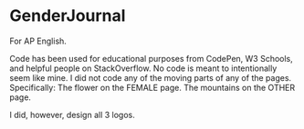 # GenderJournal
For AP English.

Code has been used for educational purposes from CodePen, W3 Schools, and helpful people on StackOverflow. No code is meant to intentionally seem like mine. I did not code any of the moving parts of any of the pages. Specifically:
The flower on the FEMALE page.
The mountains on the OTHER page.

I did, however, design all 3 logos. 
